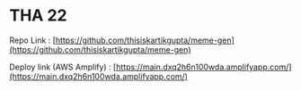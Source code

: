 

# THA 22

Repo Link : [https://github.com/thisiskartikgupta/meme-gen](https://github.com/thisiskartikgupta/meme-gen)

Deploy link (AWS Amplify) : [https://main.dxq2h6n100wda.amplifyapp.com/](https://main.dxq2h6n100wda.amplifyapp.com/)